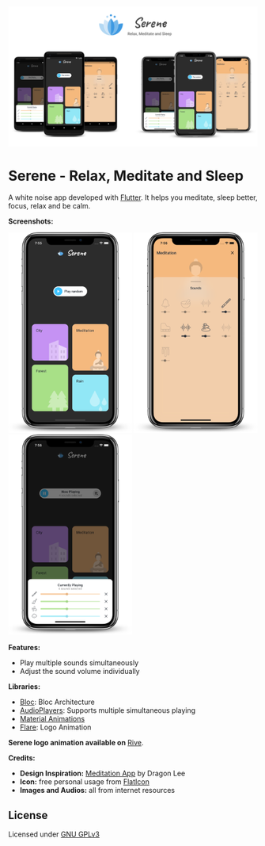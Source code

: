 ![serene](art/graphic.jpg)  
# Serene - Relax, Meditate and Sleep  
A white noise app developed with [Flutter](https://flutter.dev/). It helps you meditate, sleep better, focus, relax and be calm. 

**Screenshots:**
<p float="center">
  <img src="art/screen01.png" width="250" />
  <img src="art/screen02.png" width="250" /> 
  <img src="art/screen03.png" width="250" />
</p>

**Features:** 
* Play multiple sounds simultaneously
* Adjust the sound volume individually

**Libraries:**
* [Bloc](https://bloclibrary.dev/#/): Bloc Architecture
* [AudioPlayers](https://github.com/luanpotter/audioplayers): Supports multiple simultaneous playing
* [Material Animations](https://pub.dev/packages/animations)
* [Flare](https://github.com/2d-inc/Flare-Flutter): Logo Animation

**Serene logo animation available on** [Rive](https://rive.app/a/vipulasri/files/flare/serene-logo).

**Credits:**
* **Design Inspiration:** [Meditation App](https://dribbble.com/shots/10955074-Meditation-APP) by Dragon Lee
* **Icon:** free personal usage from [FlatIcon](https://www.flaticon.com/) 
* **Images and Audios:** all from internet resources

## License
Licensed under [GNU GPLv3](LICENSE)
